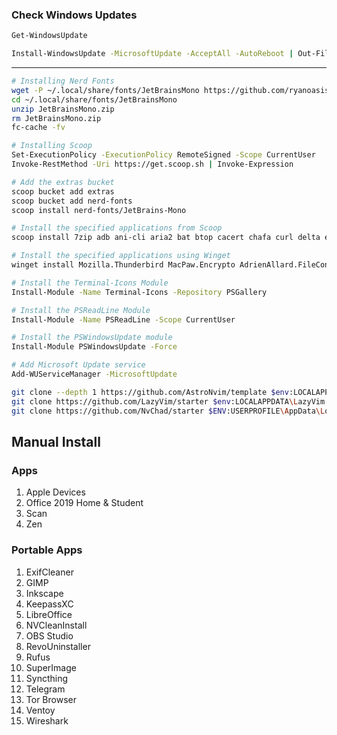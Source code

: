 ### Check Windows Updates

```sh | Checks for Updates
Get-WindowsUpdate
```

```sh | Install all available updates
Install-WindowsUpdate -MicrosoftUpdate -AcceptAll -AutoReboot | Out-File "C:\($env.computername-Get-Date -f yyyy-MM-dd)-MSUpdates.log" -Force
```
---

```sh
# Installing Nerd Fonts
wget -P ~/.local/share/fonts/JetBrainsMono https://github.com/ryanoasis/nerd-fonts/releases/download/v3.2.1/JetBrainsMono.zip
cd ~/.local/share/fonts/JetBrainsMono
unzip JetBrainsMono.zip
rm JetBrainsMono.zip
fc-cache -fv
```

```sh
# Installing Scoop
Set-ExecutionPolicy -ExecutionPolicy RemoteSigned -Scope CurrentUser
Invoke-RestMethod -Uri https://get.scoop.sh | Invoke-Expression

# Add the extras bucket
scoop bucket add extras
scoop bucket add nerd-fonts
scoop install nerd-fonts/JetBrains-Mono

# Install the specified applications from Scoop
scoop install 7zip adb ani-cli aria2 bat btop cacert chafa curl delta eza fd ffmpeg file fnm fzf gcc git glazewm grep googlechrome grep imagemagick innounp lazygit less llvm localsend mingw mpv msys2 nano neovim nu obsidian ollama openssl raspberry-pi-imager ripgrep sed starship tailscale tree tgpt tldr vcredist2022 winnfsd wezterm wget winfetch yazi yt-dlp zoxide

# Install the specified applications using Winget
winget install Mozilla.Thunderbird MacPaw.Encrypto AdrienAllard.FileConverter FxSoundLLC.FxSound Flywheel.Local Microsoft.PowerToys KamilSzymborski.WindowCenteringHelper Canonical.Ubuntu Debian.Debian 9NKSQGP7F2NH

# Install the Terminal-Icons Module
Install-Module -Name Terminal-Icons -Repository PSGallery

# Install the PSReadLine Module
Install-Module -Name PSReadLine -Scope CurrentUser

# Install the PSWindowsUpdate module
Install-Module PSWindowsUpdate -Force

# Add Microsoft Update service
Add-WUServiceManager -MicrosoftUpdate

git clone --depth 1 https://github.com/AstroNvim/template $env:LOCALAPPDATA\AstroVim
git clone https://github.com/LazyVim/starter $env:LOCALAPPDATA\LazyVim
git clone https://github.com/NvChad/starter $ENV:USERPROFILE\AppData\Local\NvChad
```
## Manual Install
### Apps
1. Apple Devices
2. Office 2019 Home & Student
3. Scan
4. Zen

### Portable Apps
1. ExifCleaner
2. GIMP
3. Inkscape
4. KeepassXC
5. LibreOffice
6. NVCleanInstall
7. OBS Studio
8. RevoUninstaller
9. Rufus
10. SuperImage
11. Syncthing
12. Telegram
13. Tor Browser
14. Ventoy
15. Wireshark
